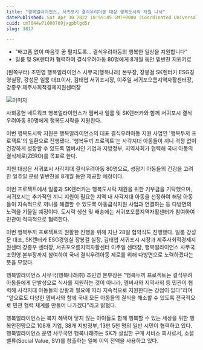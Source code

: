 ```yaml
---
title: "행복얼라이언스, 서귀포시 결식우려아동 대상 행복도시락 지원 나서"
datePublished: Sat Apr 30 2022 10:59:45 GMT+0000 (Coordinated Universal Time)
cuid: cm7044w7i000709jxgpblgd5r
slug: 3817

---
```



- "배고픔 없이 마음껏 꿈 펼치도록... 결식우려아동의 행복한 일상을 지원합니다"
- 일룸 및 SK렌터카 협력하여 결식우려아동 80명에게 8개월 동안 밑반찬 지원키로

(왼쪽부터) 조민영 행복얼라이언스 사무국(행복나래) 본부장, 장봉걸 SK렌터카 ESG경영실장, 강성문 일룸 대표이사, 김태엽 서귀포시장, 이주일 서귀포오름지역자활센터장, 강종우 제주사회적경제지원센터장

![이미지](https://cdn.hashnode.com/res/hashnode/image/upload/v1739256031355/8dd87fdb-9be3-4a18-a866-8ece389bf331.jpeg)

사회공헌 네트워크 행복얼라이언스가 멤버사 일룸 및 SK렌터카와 함께 서귀포시 결식우려아동 80명에게 행복도시락을 지원한다.

이번 행복도시락 지원은 행복얼라이언스의 대표 결식우려아동 지원 사업인 '행복두끼 프로젝트'의 일환으로 진행됐다. '행복두끼 프로젝트'는 사각지대 아동들이 끼니 걱정 없이 건강하게 성장할 수 있도록 멤버사인 기업과 지방정부, 지역사회가 협력해 국내 아동의 결식제로(ZERO)를 목표로 한다.

지원 대상은 서귀포시 사각지대 결식우려아동 80명으로, 성장기 아동들의 건강을 고려한 일주일 분량 밑반찬을 8개월 동안 제공할 예정이다.

이번 프로젝트에서 일룸과 SK렌터카는 행복도시락 재원을 위한 기부금을 기탁했으며, 서귀포시는 추가적인 끼니 지원이 필요한 지역 내 사각지대 아동을 선정하여 해당 아동들이 지속적으로 끼니를 해결할 수 있도록 아동급식지원 사업과 연결하는 등 다방면의 노력을 기울일 예정이다. 도시락 생산 및 배송에는 서귀포오름지역자활센터가 참여하여 민관이 적극적으로 협력한다.

이번 행복두끼 프로젝트의 원활한 진행을 위해 지난 28일 협약식도 진행했다. 일룸 강성문 대표, SK렌터카 ESG경영실 장봉걸 실장, 김태엽 서귀포시 시장과 제주사회적경제지원센터 강종우 센터장, 서귀포오름지역자활센터 이주일 센터장, 행복얼라이언스 사무국 조민영 본부장까지 참여하여 국내 결식우려아동 제로를 위해 다방면으로 노력하겠다는 뜻을 모았다.

행복얼라이언스 사무국(행복나래㈜) 조민영 본부장은 "행복두끼 프로젝트는 결식우려아동들에게 단발성으로 식사를 지원하는 것이 아니라, 멤버사와 지역사회 등 민관이 협력해 사각지대 아동들의 상황과 필요에 따라 지속적으로 지원한다는 강점이 있다"라며 "앞으로도 다양한 멤버사와 함께 국내 모든 아동들의 결식을 해소할 수 있도록 전국적으로 민관 협력 체계를 만들어 나가겠다"라고 밝혔다.

행복얼라이언스는 복지 혜택이 닿지 않는 아이들도 함께 행복할 수 있는 세상을 위한 행복안전망으로 108개 기업, 38개 지방정부, 13만 5천 명의 일반 시민이 협력하고 있다. 행복얼라이언스 운영 사무국인 행복나래㈜는 SK가 설립한 구매 서비스 회사로서, 소셜밸류(Social Value, SV)를 창출하는 일에 이익 전액을 사용하고 있다.